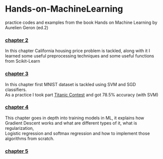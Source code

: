 # Hands-on-MachineLearning
practice codes and examples from the book Hands on Machine Learning by Aurelien Geron (ed.2)
### [chapter 2](https://github.com/mehrshad-sdtn/Hands-on-MachineLearning/tree/master/2)
In this chapter California housing price problem is tackled, along with it I learned some useful preprocessing techniques and some useful functions from Scikit-Learn

### [chapter 3](https://github.com/mehrshad-sdtn/Hands-on-MachineLearning/tree/master/3)
In this chapter first MNIST dataset is tackled using SVM and SGD classifiers. <br/>
As a practice I took part [Titanic Contest](https://www.kaggle.com/c/titanic/overview) and got 78.5% accuracy (with SVM)


### [chapter 4](https://github.com/mehrshad-sdtn/Hands-on-MachineLearning/tree/master/4)
This chapter goes in depth into training models in ML, it explains how Gradient Descent works and what are different types of it, what is regularization, <br/>
Logistic regression and softmax regression and how to implement those algorithms from scratch.

### [chapter 5](https://github.com/mehrshad-sdtn/Hands-on-MachineLearning/tree/master/5)

